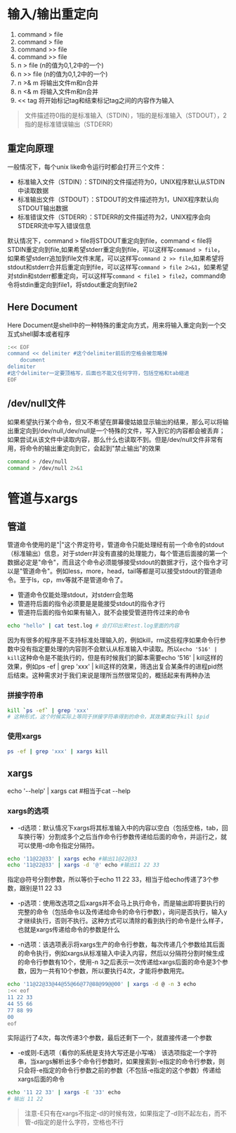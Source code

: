 # 输入/输出重定向
1. command > file
2. command > file
3. command >> file
4. command >> file
5. n > file (n的值为0,1,2中的一个)
6. n >> file (n的值为0,1,2中的一个)
7. n >& m 将输出文件m和n合并
8. n <& m 将输入文件m和n合并
9. << tag 将开始标记tag和结束标记tag之间的内容作为输入

> 文件描述符0指的是标准输入（STDIN），1指的是标准输入（STDOUT），2指的是标准错误输出（STDERR）
## 重定向原理
一般情况下，每个unix like命令运行时都会打开三个文件：
* 标准输入文件（STDIN）：STDIN的文件描述符为0，UNIX程序默认从STDIN中读取数据
* 标准输出文件（STDOUT）：STDOUT的文件描述符为1，UNIX程序默认向STDOUT输出数据
* 标准错误文件（STDERR）：STDERR的文件描述符为2，UNIX程序会向STDERR流中写入错误信息

默认情况下，command > file将STDOUT重定向到file，command < file将STDIN重定向到file,如果希望stderr重定向到file，可以这样写`command > file`，如果希望stderr追加到file文件末尾，可以这样写`command 2 >> file`,如果希望将stdout和stderr合并后重定向到file，可以这样写`command > file 2>&1`，如果希望对stdin和stderr都重定向，可以这样写`command < file1 > file2`，command命令将stdin重定向到file1，将stdout重定向到file2

## Here Document
Here Document是shell中的一种特殊的重定向方式，用来将输入重定向到一个交互式shell脚本或者程序
```bash
:<< EOF
command << delimiter #这个delimiter前后的空格会被忽略掉
    document
delimiter 
#这个delimiter一定要顶格写，后面也不能又任何字符，包括空格和tab缩进
EOF

```

## /dev/null文件
如果希望执行某个命令，但又不希望在屏幕傻姑娘显示输出的结果，那么可以将输出重定向到/dev/null,/dev/null是一个特殊的文件，写入到它的内容都会被丢弃；如果尝试从该文件中读取内容，那么什么也读取不到。但是/dev/null文件非常有用，将命令的输出重定向到它，会起到"禁止输出"的效果

```bash
command > /dev/null
command > /dev/null 2>&1

```

# 管道与xargs

## 管道
管道命令使用的是"|"这个界定符号，管道命令只能处理经有前一个命令的stdout（标准输出）信息，对于stderr并没有直接的处理能力，每个管道后面接的第一个数据必定是"命令"，而且这个命令必须能够接受stdout的数据才行，这个指令才可以是"管道命令"。例如less，more，head，tail等都是可以接受stdout的管道命令。至于ls，cp，mv等就不是管道命令了。

* 管道命令仅能处理stdout，对stderr会忽略
* 管道符后面的指令必须要是是能接受stdout的指令才行
* 管道符后面的指令如果有输入，就不会接受管道符传过来的命令
```bash
echo "hello" | cat test.log # 会打印出来test.log里面的内容
```

因为有很多的程序是不支持标准处理输入的，例如kill，rm这些程序如果命令行参数中没有指定要处理的内容则不会默认从标准输入中读取。所以`echo '516' | kill`这种命令是不能执行的，但是有时候我们的脚本需要echo '516' | kill这样的效果，例如ps -ef | grep 'xxx' | kill这样的效果，筛选出复合某条件的进程pid然后结束。这种需求对于我们来说是理所当然很常见的，概括起来有两种办法

### 拼接字符串
```bash
kill `ps -ef` | grep 'xxx'
# 这种形式，这个时候实际上等同于拼接字符串得到的命令，其效果类似于kill $pid

```
### 使用xargs
```bash
ps -ef | grep 'xxx' | xargs kill
```

## xargs
echo '--help' | xargs cat #相当于cat --help

### xargs的选项
* -d选项：默认情况下xargs将其标准输入中的内容以空白（包括空格，tab，回车换行等）分割成多个之后当作命令行参数传递给后面的命令，并运行之，就可以使用-d命令指定分隔符。
```bash
echo '11@22@33' | xargs echo #输出11@22@33
echo '11@22@33' | xargs -d '@' echo #输出11 22 33

```
指定@符号分割参数，所以等价于echo 11 22 33，相当于给echo传递了3个参数，跟别是11 22 33

* -p选项：使用改选项之后xargs并不会马上执行命令，而是输出即将要执行的完整的命令（包括命令以及传递给命令的命令行参数），询问是否执行，输入y才继续执行，否则不执行。这种方式可以清除的看到执行的命令是什么样子，也就是xargs传递给命令的参数是什么

* -n选项：该选项表示将xargs生产的命令行参数，每次传递几个参数给其后面的命令执行，例如xargs从标准输入中读入内容，然后以分隔符分割时候生成的命令行参数有10个，使用-n 3之后表示一次传递给xargs后面的命令是3个参数，因为一共有10个参数，所以要执行4次，才能将参数用完。
```bash
echo '11@22@33@44@55@66@77@88@99@@00' | xargs -d @ -n 3 echo
:<< eof
11 22 33
44 55 66
77 88 99
00
eof
```
实际运行了4次，每次传递3个参数，最后还剩下一个，就直接传递一个参数

* -e或则-E选项（看你的系统是支持大写还是小写咯）
该选项指定一个字符串，当xargs解析出多个命令行参数时，如果搜索到-e指定的命令行参数，则只会将-e指定的命令行参数之前的参数（不包括-e指定的这个参数）传递给xargs后面的命令
```bash
echo '11 22 33' | xargs -E '33' echo
# 输出 11 22

```
>注意-E只有在xargs不指定-d的时候有效，如果指定了-d则不起左右，而不管-d指定的是什么字符，空格也不行